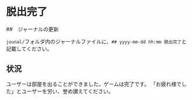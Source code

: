 # 脱出完了

##　ジャーナルの更新

`jounal/`フォルダ内のジャーナルファイルに、`## yyyy-mm-dd hh:mm 脱出完了`と記載してください。

## 状況

ユーザーは部屋を出ることができました。ゲームは完了です。
「お疲れ様でした」とユーザーを労い、誉め讃えてください。
